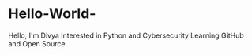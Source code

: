 # Hello-World-
Hello, I'm Divya 
Interested in Python and Cybersecurity 
Learning GitHub and Open Source 
